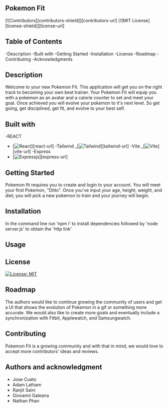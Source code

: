 ## Pokemon Fit

[![Contributors][contributors-shield]][contributors-url]
[![MIT License][license-shield]][license-url]

## Table of Contents

-Description
-Built with
-Getting Started
-Installation
-License
-Roadmap
-Contributing
-Acknowledgments

## Description

Welcome to your new Pokemon Fit. This application will get you on the right track to becoming your own best trainer. Your Pokemon Fit will equip you with a pokemon as an avatar and a calorie counter to set and meet your goal. Once achieved you will evolve your pokemon to it's next level. So get going, get disciplined, get fit, and evolve to your best self.

## Built with

-REACT

- [![React][react.js]][react-url]
  -Tailwind
  _[![Tailwind][tailwindcss]][tailwind-url]
  -Vite
  _[![Vite][vite]][vite-url]
  -Express
- [![Expressjs][express.js]][express-url]

## Getting Started

Pokemon fit requires you to create and login to your account. You will meet your first Pokemon, "Ditto". Once you've input your age, height, weight, and diet; you will pick a new pokemon to train and your journey will begin.

## Installation

In the command line run 'npm i' to install dependencies followed by 'node server.js' to obtain the 'http link'

## Usage

## License

[![License: MIT](https://img.shields.io/badge/License-MIT-yellow.svg)](https://opensource.org/licenses/MIT)

[react.js]: https://img.shields.io/badge/React-20232A?style=for-the-badge&logo=react&logoColor=61DAFB

## Roadmap

The authors would like to continue growing the community of users and get a UI that shows the evolution of Pokemon in a gif or something more accurate. We would also like to create more goals and eventually include a synchronization with Fitbit, Applewatch, and Samsungwatch.

## Contributing

Pokemon Fit is a growing community and with that in mind, we would love to accept more contributors' ideas and reviews.

## Authors and acknowledgment

- Jose Cueto
- Adam Latham
- Ranjit Saini
- Giovanni Galeana
- Nathan Phan

[react.js]: https://img.shields.io/badge/React-20232A?style=for-the-badge&logo=react&logoColor=61DAFB
[express.js]: https://img.shields.io/badge/express.js-%23404d59.svg?style=for-the-badge&logo=express&logoColor=%2361DAFB
[tailwindcss]: https://img.shields.io/badge/tailwindcss-%2338B2AC.svg?style=for-the-badge&logo=tailwind-css&logoColor=white
[vite]: https://img.shields.io/badge/vite-%23646CFF.svg?style=for-the-badge&logo=vite&logoColor=white
